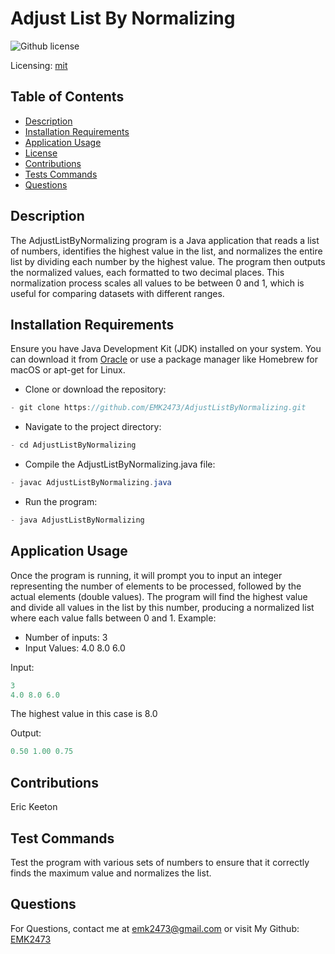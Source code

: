 # Adjust List By Normalizing
![Github license](https://img.shields.io/badge/mit-blue.svg)
 
 Licensing: [mit](https://choosealicense.com/licenses/mit/)

## Table of Contents
- [Description](#description)
- [Installation Requirements](#installation-requirements)
- [Application Usage](#application-usage)
- [License](#licensing-information)
- [Contributions](#contributions)
- [Tests Commands](#tests-commands)
- [Questions](#questions)
## Description
The AdjustListByNormalizing program is a Java application that reads a list of numbers, identifies the highest value in the list, and normalizes the entire list by dividing each number by the highest value. The program then outputs the normalized values, each formatted to two decimal places. This normalization process scales all values to be between 0 and 1, which is useful for comparing datasets with different ranges.

## Installation Requirements
Ensure you have Java Development Kit (JDK) installed on your system. You can download it from [Oracle](https://www.oracle.com/java/technologies/downloads/) or use a package manager like Homebrew for macOS or apt-get for Linux. 

- Clone or download the repository: 
```Java 
- git clone https://github.com/EMK2473/AdjustListByNormalizing.git 
```

- Navigate to the project directory: 
```Java
- cd AdjustListByNormalizing 
```
- Compile the AdjustListByNormalizing.java file: 
```Java
- javac AdjustListByNormalizing.java 
```
- Run the program: 
```Java
- java AdjustListByNormalizing
```

## Application Usage
Once the program is running, it will prompt you to input an integer representing the number of elements to be processed, followed by the actual elements (double values). The program will find the highest value and divide all values in the list by this number, producing a normalized list where each value falls between 0 and 1.  Example:  

- Number of inputs: 3 
- Input Values: 4.0 8.0 6.0

Input:

```Java 
3
4.0 8.0 6.0 
```
The highest value in this case is 8.0 

Output:
```Java
0.50 1.00 0.75
```

## Contributions
Eric Keeton

## Test Commands
Test the program with various sets of numbers to ensure that it correctly finds the maximum value and normalizes the list.

## Questions
For Questions, contact me at emk2473@gmail.com or visit My Github: [EMK2473](https://github.com/EMK2473)